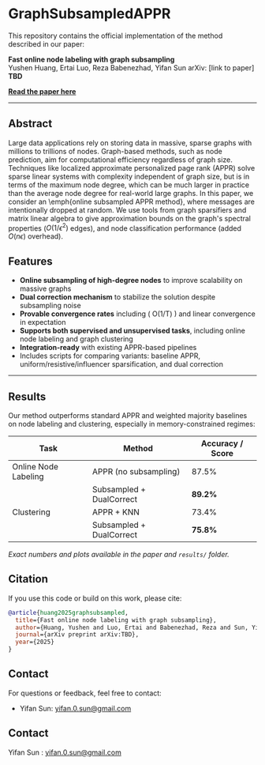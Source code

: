 # GraphSubsampledAPPR

This repository contains the official implementation of the method described in our paper:

**Fast online node labeling with graph subsampling**  
Yushen Huang, Ertai Luo, Reza Babenezhad, Yifan Sun
arXiv: [link to paper] **TBD**

**[Read the paper here](LINK_TO_PAPER)**

---

## Abstract

Large data applications rely on storing data in massive, sparse graphs with millions to trillions of nodes. Graph-based methods, such as node prediction, aim for computational efficiency regardless of graph size. Techniques like localized approximate personalized page rank (APPR) solve sparse linear systems with complexity independent of graph size, but is in terms of the maximum node degree, which can be much larger in practice than the average node degree for real-world large graphs. In this paper, we consider an \emph{online subsampled APPR method}, where messages are intentionally dropped at random.   We use tools from graph sparsifiers and matrix linear algebra to give approximation bounds on  the graph's spectral properties ($O(1/\epsilon^2)$ edges), and    node classification performance (added $O(n\epsilon)$ overhead).

## Features

- **Online subsampling of high-degree nodes** to improve scalability on massive graphs
- **Dual correction mechanism** to stabilize the solution despite subsampling noise
- **Provable convergence rates** including \( O(1/T) \) and linear convergence in expectation
- **Supports both supervised and unsupervised tasks**, including online node labeling and graph clustering
- **Integration-ready** with existing APPR-based pipelines
- Includes scripts for comparing variants: baseline APPR, uniform/resistive/influencer sparsification, and dual correction

--- 

## Results

Our method outperforms standard APPR and weighted majority baselines on node labeling and clustering, especially in memory-constrained regimes:

| Task                | Method                  | Accuracy / Score |
|---------------------|--------------------------|------------------|
| Online Node Labeling | APPR (no subsampling)     | 87.5%            |
|                     | Subsampled + DualCorrect | **89.2%**        |
| Clustering          | APPR + KNN               | 73.4%            |
|                     | Subsampled + DualCorrect | **75.8%**        |

*Exact numbers and plots available in the paper and `results/` folder.*


## Citation

If you use this code or build on this work, please cite:

```bibtex
@article{huang2025graphsubsampled,
  title={Fast online node labeling with graph subsampling},
  author={Huang, Yushen and Luo, Ertai and Babenezhad, Reza and Sun, Yifan},
  journal={arXiv preprint arXiv:TBD},
  year={2025}
}
```

## Contact

For questions or feedback, feel free to contact:

- Yifan Sun: yifan.0.sun@gmail.com

 

## Contact
Yifan Sun : yifan.0.sun@gmail.com


